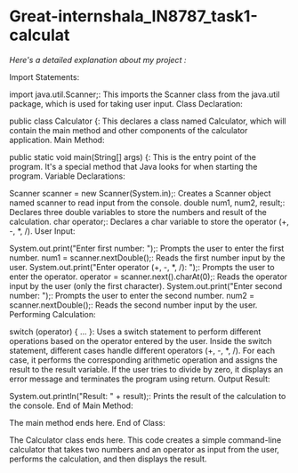 # Great-internshala_IN8787_task1-calculat

                
*Here's a detailed explanation about my project :*

Import Statements:

import java.util.Scanner;: This imports the Scanner class from the java.util package, which is used for taking user input.
Class Declaration:

public class Calculator {: This declares a class named Calculator, which will contain the main method and other components of the calculator application.
Main Method:

public static void main(String[] args) {: This is the entry point of the program. It's a special method that Java looks for when starting the program.
Variable Declarations:

Scanner scanner = new Scanner(System.in);: Creates a Scanner object named scanner to read input from the console.
double num1, num2, result;: Declares three double variables to store the numbers and result of the calculation.
char operator;: Declares a char variable to store the operator (+, -, *, /).
User Input:

System.out.print("Enter first number: ");: Prompts the user to enter the first number.
num1 = scanner.nextDouble();: Reads the first number input by the user.
System.out.print("Enter operator (+, -, *, /): ");: Prompts the user to enter the operator.
operator = scanner.next().charAt(0);: Reads the operator input by the user (only the first character).
System.out.print("Enter second number: ");: Prompts the user to enter the second number.
num2 = scanner.nextDouble();: Reads the second number input by the user.
Performing Calculation:

switch (operator) { ... }: Uses a switch statement to perform different operations based on the operator entered by the user.
Inside the switch statement, different cases handle different operators (+, -, *, /).
For each case, it performs the corresponding arithmetic operation and assigns the result to the result variable.
If the user tries to divide by zero, it displays an error message and terminates the program using return.
Output Result:

System.out.println("Result: " + result);: Prints the result of the calculation to the console.
End of Main Method:

The main method ends here.
End of Class:

The Calculator class ends here.
This code creates a simple command-line calculator that takes two numbers and an operator as input from the user, performs the calculation, and then displays the result.





